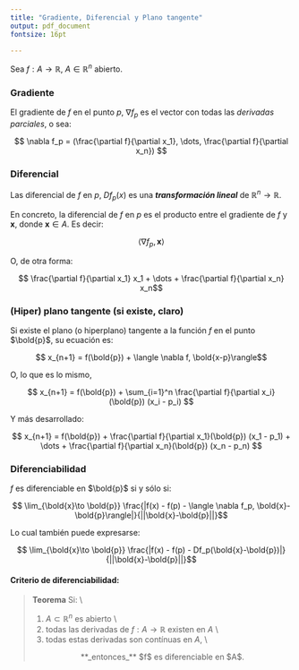 ```yaml
---
title: "Gradiente, Diferencial y Plano tangente"
output: pdf_document
fontsize: 16pt

---
```


Sea $f: A \to \mathbb{R}$, $A \in \mathbb{R}^n$ abierto.

### Gradiente

El gradiente de $f$ en el punto $p$, $\nabla f_p$ es el vector con
todas las _derivadas parciales_, o sea:

$$ \nabla f_p = (\frac{\partial f}{\partial x_1}, \dots, 
\frac{\partial f}{\partial x_n}) $$

### Diferencial

Las diferencial de $f$ en $p$, $Df_p(x)$ es una **_transformación lineal_** de 
$\mathbb{R}^n \to \mathbb{R}$.

En concreto, la diferencial de $f$ en $p$ es el producto entre el
gradiente de $f$ y $\mathbf{x}$, donde $\mathbf{x} \in A$. Es decir:

$$ \langle\nabla f_p,\mathbf{x} \rangle $$

O, de otra forma:

$$ \frac{\partial f}{\partial x_1}  x_1 + \dots + 
	\frac{\partial f}{\partial x_n}  x_n$$
	
### (Hiper) plano tangente (si existe, claro)

Si existe el plano (o hiperplano) tangente a la función $f$ en el
punto $\bold{p}$, su ecuación es:

$$ x_{n+1} = f(\bold{p}) + \langle \nabla f, \bold{x-p}\rangle$$

O, lo que es lo mismo,

$$ x_{n+1} = f(\bold{p}) + \sum_{i=1}^n 
\frac{\partial f}{\partial x_i}(\bold{p}) (x_i - p_i)
$$

Y más desarrollado:

$$ x_{n+1} = f(\bold{p}) + \frac{\partial f}{\partial
x_1}(\bold{p}) (x_1 - p_1) + \dots + \frac{\partial f}{\partial
x_n}(\bold{p}) (x_n - p_n) $$

### Diferenciabilidad

$f$ es diferenciable en $\bold{p}$ si y sólo si:


$$ \lim_{\bold{x}\to \bold{p}} \frac{|f(x) - f(p) - \langle \nabla f_p,
\bold{x}-\bold{p}\rangle|}{||\bold{x}-\bold{p}||}$$

Lo cual también puede expresarse:

$$ \lim_{\bold{x}\to \bold{p}} \frac{|f(x) - f(p) - Df_p(\bold{x}-\bold{p})|}{||\bold{x}-\bold{p}||}$$

#### Criterio de diferenciabilidad:

> **Teorema** Si: \
> 1. $A \subset \mathbb{R}^n$ es abierto \
> 2. todas las derivadas de $f: A \to \mathbb{R}$ existen en $A$ \
> 3. todas estas derivadas son contínuas en $A$, \
> <center> **_entonces_** $f$ es diferenciable en $A$.</center>

